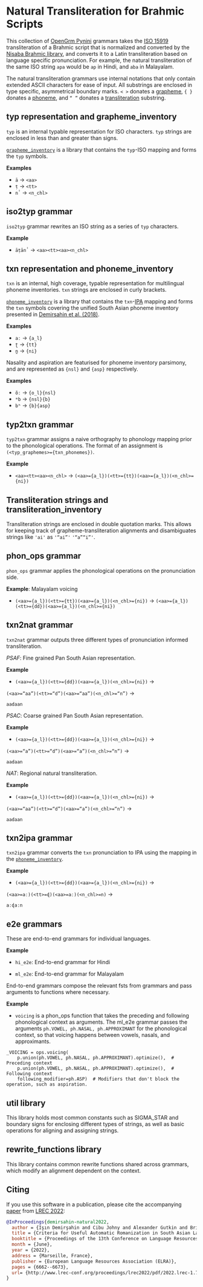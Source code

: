 # Natural Transliteration for Brahmic Scripts

This collection of [OpenGrm Pynini](http://www.opengrm.org/twiki/bin/view/GRM/Pynini) grammars takes the [ISO 15919](https://en.wikipedia.org/wiki/ISO_15919) transliteration of a Brahmic script that is normalized and converted by the [Nisaba Brahmic library](https://github.com/google-research/nisaba/tree/main/nisaba/nisaba/scripts/brahmic/README.md), and converts it to a Latin transliteration based on language specific pronunciation. For example, the natural transliteration of the same ISO string `apa` would be `ap` in Hindi, and `aba` in Malayalam.

The natural transliteration grammars use internal notations that only contain extended ASCII characters for ease of input. All substrings are enclosed in type specific, asymmetrical boundary marks. `< >` donates a [grapheme](#typ-representation-and-grapheme-inventory), `{ }` donates a [phoneme](#txn-representation-and-phoneme-inventory), and `“ ”` donates a [transliteration](#transliteration-strings-and-transliteration-inventory) substring.

## typ representation and grapheme_inventory
`typ` is an internal typable representation for ISO characters. `typ` strings are enclosed in less than and greater than signs.

[`grapheme_inventory`](https://github.com/google-research/nisaba/tree/main/nisaba/scripts/brahmic/natural_translit/grapheme_inventory.py) is a library that contains the `typ`-ISO mapping and forms the `typ` symbols.

**Examples**

* `ā` -> `<aa>`
* `ṭ` -> `<tt>`
* `nⸯ` -> `<n_chl>`

## iso2typ grammar

`iso2typ` grammar rewrites an ISO string as a series of `typ` characters.

**Example**

* `āṭānⸯ` -> `<aa><tt><aa><n_chl>`

## txn representation and phoneme_inventory

`txn` is an internal, high coverage, typable representation for multilingual phoneme inventories. `txn` strings are enclosed in curly brackets.

[`phoneme_inventory`](https://github.com/google-research/nisaba/tree/main/nisaba/scripts/brahmic/natural_translit/phoneme_inventory.py) is a library that contains the `txn`-[IPA](https://www.internationalphoneticassociation.org/content/ipa-chart) mapping and forms the `txn` symbols covering the unified South Asian phoneme inventory presented in [Demirsahin et al. (2018)](https://research.google/pubs/pub47341/).

**Examples**

* `aː` -> `{a_l}`
* `ʈ` -> `{tt}`
* `n̪` -> `{ni}`

Nasality and aspiration are featurised for phoneme inventory parsimony, and are represented as `{nsl}` and `{asp}` respectively.

**Examples**

* `õː` -> `{o_l}{nsl}`
* `ᵐb` -> `{nsl}{b}`
* `bʰ` -> `{b}{asp}`

## typ2txn grammar

`typ2txn` grammar assigns a naive orthography to phonology mapping prior to the phonological operations. The format of an assignment is `(<typ_graphemes>={txn_phonemes})`.

**Example**

* `<aa><tt><aa><n_chl>` -> `(<aa>={a_l})(<tt>={tt})(<aa>={a_l})(<n_chl>={ni})`

## Transliteration strings and transliteration_inventory

Transliteration strings are enclosed in double quotation marks. This allows for keeping track of grapheme-transliteration alignments and disambiguates strings like `'ai'` as `'“ai”'` `'“a”“i”'`.

## phon_ops grammar

`phon_ops` grammar applies the phonological operations on the pronunciation side.

**Example**: Malayalam voicing

* `(<aa>={a_l})(<tt>={tt})(<aa>={a_l})(<n_chl>={ni})` -> `(<aa>={a_l})(<tt>={dd})(<aa>={a_l})(<n_chl>={ni})`

## txn2nat grammar

`txn2nat` grammar outputs three different types of pronunciation informed transliteration.

*PSAF*: Fine grained Pan South Asian representation.

**Example**

* `(<aa>={a_l})(<tt>={dd})(<aa>={a_l})(<n_chl>={ni})` ->

 `(<aa>=“aa”)(<tt>=“d”)(<aa>=“aa”)(<n_chl>=“n”)` ->

   `aadaan`

*PSAC*: Coarse grained Pan South Asian representation.

**Example**

* `(<aa>={a_l})(<tt>={dd})(<aa>={a_l})(<n_chl>={ni})` ->

 `(<aa>=“a”)(<tt>=“d”)(<aa>=“a”)(<n_chl>=“n”)` ->

   `aadaan`

*NAT*: Regional natural transliteration.

**Example**

* `(<aa>={a_l})(<tt>={dd})(<aa>={a_l})(<n_chl>={ni})` ->

 `(<aa>=“aa”)(<tt>=“d”)(<aa>=“a”)(<n_chl>=“n”)` ->

   `aadaan`

## txn2ipa grammar

`txn2ipa` grammar converts the `txn` pronunciation to IPA using the mapping in the [`phoneme_inventory`](#txn-representation-and-phoneme-inventory).

**Example**

* `(<aa>={a_l})(<tt>={dd})(<aa>={a_l})(<n_chl>={ni})` ->

 `(<aa>=aː)(<tt>=ɖ)(<aa>=aː)(<n_chl>=n)` ->

   `aːɖaːn`

## e2e grammars

These are end-to-end grammars for individual languages.

**Example**

* `hi_e2e`: End-to-end grammar for Hindi

* `ml_e2e`: End-to-end grammar for Malayalam

End-to-end grammars compose the relevant fsts from grammars and pass arguments to functions where necessary.

**Example**

* `voicing` is a phon_ops function that takes the preceding and following phonological context as arguments. The ml_e2e grammar passes the arguments `ph.VOWEL, ph.NASAL, ph.APPROXIMANT` for the phonological context, so that voicing happens between vowels, nasals, and approximants.

```
_VOICING = ops.voicing(
    p.union(ph.VOWEL, ph.NASAL, ph.APPROXIMANT).optimize(),  # Preceding context
    p.union(ph.VOWEL, ph.NASAL, ph.APPROXIMANT).optimize(),  # Following context
    following_modifier=ph.ASP)  # Modifiers that don't block the operation, such as aspiration.
```

## util library

This library holds most common constants such as SIGMA_STAR and boundary signs for enclosing different types of strings, as well as basic operations for aligning and assigning strings.

## rewrite_functions library

This library contains common rewrite functions shared across grammars, which modify an alignment dependent on the context.

## Citing

If you use this software in a publication, please cite the accompanying
[paper](http://www.lrec-conf.org/proceedings/lrec2022/pdf/2022.lrec-1.718.pdf) from
[LREC 2022](https://lrec2022.lrec-conf.org/en/):

```bibtex
@InProceedings{demirsahin-natural2022,
  author = {Işın Demirşahin and Cibu Johny and Alexander Gutkin and Brian Roark},
  title = {Criteria for Useful Automatic Romanization in South Asian Languages},
  booktitle = {Proceedings of the 13th Conference on Language Resources and Evaluation (LREC 2022)},
  month = {June},
  year = {2022},
  address = {Marseille, France},
  publisher = {European Language Resources Association (ELRA)},
  pages = {6662--6673},
  url= {http://www.lrec-conf.org/proceedings/lrec2022/pdf/2022.lrec-1.718.pdf},
}
```
